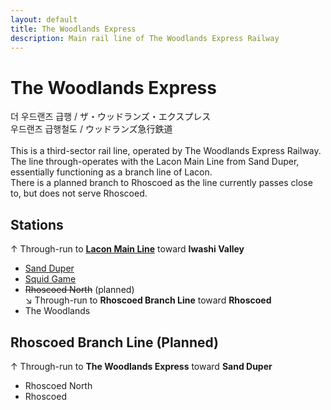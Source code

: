 ```yaml
---
layout: default
title: The Woodlands Express
description: Main rail line of The Woodlands Express Railway
---
```


# The Woodlands Express

더 우드랜즈 급행 / ザ・ウッドランズ・エクスプレス<br>
우드랜즈 급행철도 / ウッドランズ急行鉄道
<br><br>
This is a third-sector rail line, operated by The Woodlands Express Railway.
The line through-operates with the Lacon Main Line from Sand Duper, essentially
functioning as a branch line of Lacon.<br>
There is a planned branch to Rhoscoed as the line currently passes close to, but does not serve
Rhoscoed.

## Stations

↑ Through-run to **[Lacon Main Line](lcn-main-line)** toward **Iwashi Valley**
- [Sand Duper](/rail-stations/sand-duper)
- [Squid Game](/rail-stations/squid-farm)
- ~~Rhoscoed North~~ (planned)<br>
↘ Through-run to **Rhoscoed Branch Line** toward **Rhoscoed**
- The Woodlands

## Rhoscoed Branch Line (Planned)

↑ Through-run to **The Woodlands Express** toward **Sand Duper**
- Rhoscoed North
- Rhoscoed